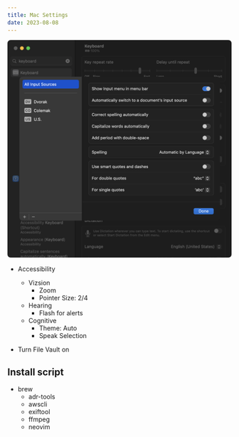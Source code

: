 ```yaml
---
title: Mac Settings
date: 2023-08-08
---
```


![Alt text](./mac-settings/mac-settings-keyboard-text-replacements.png)

- Accessibility

  - Vizsion
    - Zoom
    - Pointer Size: 2/4
  - Hearing
    - Flash for alerts
  - Cognitive
    - Theme: Auto
    - Speak Selection

- Turn File Vault on

## Install script

- brew
  - adr-tools
  - awscli
  - exiftool
  - ffmpeg
  - neovim
